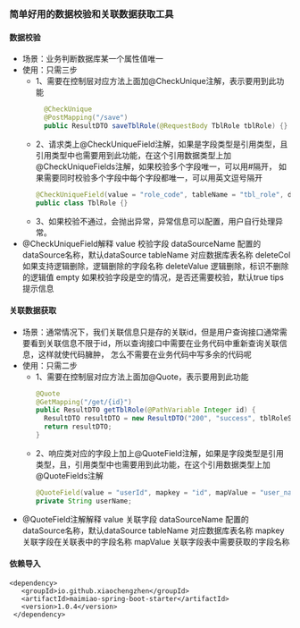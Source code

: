 ### 简单好用的数据校验和关联数据获取工具
#### 数据校验
  - 场景：业务判断数据库某一个属性值唯一
  - 使用：只需三步
    * 1、需要在控制层对应方法上面加@CheckUnique注解，表示要用到此功能
      ```JAVA
        @CheckUnique
        @PostMapping("/save")
        public ResultDTO saveTblRole(@RequestBody TblRole tblRole) {}
    * 2、请求类上@CheckUniqueField注解，如果是字段类型是引用类型，且引用类型中也需要用到此功能，在这个引用数据类型上加@CheckUniqueFields注解，如果校验多个字段唯一，可以用#隔开，
         如果需要同时校验多个字段中每个字段都唯一，可以用英文逗号隔开
      ```JAVA
      @CheckUniqueField(value = "role_code", tableName = "tbl_role", dataSourceName = "mpSource", tips = "角色编码已存在")
      public class TblRole {}
    * 3、如果校验不通过，会抛出异常，异常信息可以配置，用户自行处理异常。
  - @CheckUniqueField解释
   value 校验字段
    dataSourceName 配置的dataSource名称，默认dataSource
    tableName 对应数据库表名称
    deleteCol 如果支持逻辑删除，逻辑删除的字段名称
    deleteValue 逻辑删除，标识不删除的逻辑值
    empty 如果校验字段是空的情况，是否还需要校验，默认true
    tips 提示信息
  
#### 关联数据获取
  - 场景：通常情况下，我们关联信息只是存的关联id，但是用户查询接口通常需要看到关联信息不限于id，所以查询接口中需要在业务代码中重新查询关联信息，这样就使代码臃肿，
        怎么不需要在业务代码中写多余的代码呢
  - 使用：只需二步
      * 1、需要在控制层对应方法上面加@Quote，表示要用到此功能
        ```JAVA
        @Quote
        @GetMapping("/get/{id}")
        public ResultDTO getTblRole(@PathVariable Integer id) {
          ResultDTO resultDTO = new ResultDTO("200", "success", tblRoleService.getTblRoleVO(id));
          return resultDTO;
        }
      * 2、响应类对应的字段上加上@QuoteField注解，如果是字段类型是引用类型，且，引用类型中也需要用到此功能，在这个引用数据类型上加@QuoteFields注解
        ```JAVA
        @QuoteField(value = "userId", mapkey = "id", mapValue = "user_name", tableName = "user", dataSourceName ="mpSource")
        private String userName;
  - @QuoteField注解解释
    value 关联字段
    dataSourceName 配置的dataSource名称，默认dataSource
    tableName 对应数据库表名称
    mapkey 关联字段在关联表中的字段名称
    mapValue 关联字段表中需要获取的字段名称
    
#### 依赖导入
 ``` maven 
 <dependency>
    <groupId>io.github.xiaochengzhen</groupId>
    <artifactId>maimiao-spring-boot-starter</artifactId>
    <version>1.0.4</version>
  </dependency>
